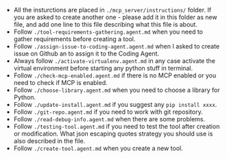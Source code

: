 - All the insturctions are placed in `./mcp_server/instructions/` folder. If you are asked to create another one - please add it in this folder as new file, and add one line to this file describing what this file is about.
- Follow `./tool-requirements-gathering.agent.md` when you need to gather requirements before creating a tool.
- Follow `./assign-issue-to-coding-agent.agent.md` when I asked to create issue on Github an to assign it to the Coding Agent.
- Always follow `./activate-virtualenv.agent.md` in any case activate the virtual environment before starting any python stuff in terminal.
- Follow `./check-mcp-enabled.agent.md` if there is no MCP enabled or you need to check if MCP is enabled.
- Follow `./choose-library.agent.md` when you need to choose a library for Python.
- Follow `./update-install.agent.md` if you suggest any `pip install xxxx`.
- Follow `./git-repo.agent.md` if you need to work with git repository.
- Follow `./read-debug-info.agent.md` when there are some problems.
- Follow `./testing-tool.agent.md` if you need to test the tool after creation or modification. What json escaping quotes strategy you should use is also described in the file.
- Follow `./create-tool.agent.md` when you create a new tool.